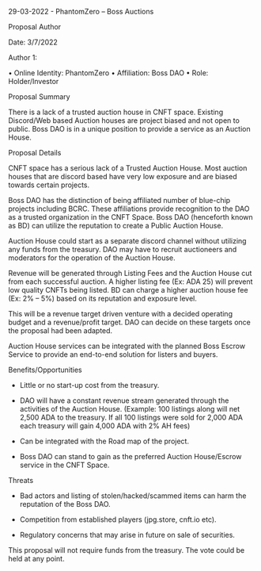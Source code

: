 29-03-2022 - PhantomZero – Boss Auctions

Proposal Author

Date: 3/7/2022

Author 1:

•	Online Identity: PhantomZero
•	Affiliation: Boss DAO
•	Role: Holder/Investor

Proposal Summary

There is a lack of a trusted auction house in CNFT space. Existing Discord/Web based Auction houses are project biased and not open to public. 
Boss DAO is in a unique position to provide a service as an Auction House.

Proposal Details

CNFT space has a serious lack of a Trusted Auction House. Most auction houses that are discord based have very low exposure and are biased towards certain projects.

Boss DAO has the distinction of being affiliated number of blue-chip projects including BCRC. These affiliations provide recognition to the DAO as a trusted 
organization in the CNFT Space. Boss DAO (henceforth known as BD) can utilize the reputation to create a Public Auction House.

Auction House could start as a separate discord channel without utilizing any funds from the treasury. DAO may have to recruit auctioneers and moderators for 
the operation of the Auction House.

Revenue will be generated through Listing Fees and the Auction House cut from each successful auction. A higher listing fee (Ex: ADA 25) will prevent low quality 
CNFTs being listed. BD can charge a higher auction house fee (Ex: 2% – 5%) based on its reputation and exposure level. 

This will be a revenue target driven venture with a decided operating budget and a revenue/profit target. DAO can decide on these targets once the proposal had 
been adapted. 

Auction House services can be integrated with the planned Boss Escrow Service to provide an end-to-end solution for listers and buyers.

Benefits/Opportunities

-	Little or no start-up cost from the treasury. 

-	DAO will have a constant revenue stream generated through the activities of the Auction House.
  (Example: 100 listings along will net 2,500 ADA to the treasury. If all 100 listings were sold for 2,000 ADA each treasury will gain 4,000 ADA with 2% AH fees) 

-	Can be integrated with the Road map of the project. 

-	Boss DAO can stand to gain as the preferred Auction House/Escrow service in the CNFT Space.

Threats

-	Bad actors and listing of stolen/hacked/scammed items can harm the reputation of the Boss DAO. 

-	Competition from established players (jpg.store, cnft.io etc).

-	Regulatory concerns that may arise in future on sale of securities.

This proposal will not require funds from the treasury. The vote could be held at any point.

